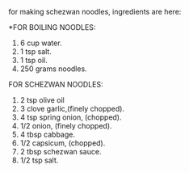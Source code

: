 for making schezwan noodles, ingredients are here:

*FOR BOILING NOODLES:
1) 6 cup water.
2) 1 tsp salt.
3) 1 tsp oil.
4) 250 grams noodles.

FOR SCHEZWAN NOODLES:
1) 2 tsp olive oil
2) 3 clove garlic,(finely chopped).
3) 4 tsp spring onion, (chopped).
4) 1/2 onion, (finely chopped).
5) 4 tbsp cabbage.
6) 1/2 capsicum, (chopped).
7) 2 tbsp schezwan sauce.
8) 1/2 tsp salt.